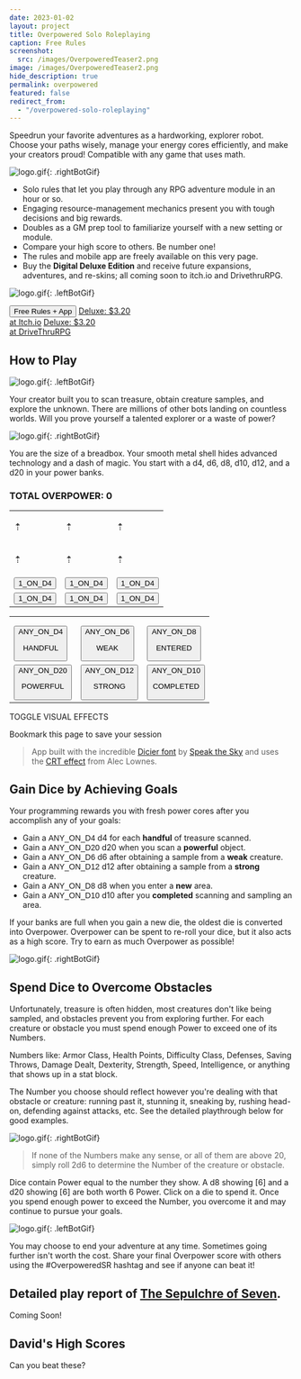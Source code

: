 ```yaml
---
date: 2023-01-02
layout: project
title: Overpowered Solo Roleplaying
caption: Free Rules
screenshot:
  src: /images/OverpoweredTeaser2.png
image: /images/OverpoweredTeaser2.png
hide_description: true
permalink: overpowered
featured: false
redirect_from:
  - "/overpowered-solo-roleplaying"
---
```


Speedrun your favorite adventures as a hardworking, explorer robot. Choose your paths wisely, manage your energy cores efficiently, and make your creators proud! Compatible with any game that uses math.

![logo.gif]({{site.url}}/images/overpoweredExamples/OSR1.gif){: .rightBotGif}

 - Solo rules that let you play through any RPG adventure module in an hour or so.
 - Engaging resource-management mechanics present you with tough decisions and big rewards.
 - Doubles as a GM prep tool to familiarize yourself with a new setting or module.
 - Compare your high score to others. Be number one!
 - The rules and mobile app are freely available on this very page. 
 - Buy the **Digital Deluxe Edition** and receive future expansions, adventures, and re-skins; all coming soon to itch.io and DrivethruRPG.

![logo.gif]({{site.url}}/images/overpoweredExamples/OSR2.gif){: .leftBotGif}


<div class="shopping-buttons">
<button class="crt btn btn-primary" onClick="document.getElementById('tributeScore').scrollIntoView();" style="overflow: hidden;position: relative;">Free Rules + App</button>
<a target="_blank" href="https://technicalgrimoire.itch.io/overpowered-solo-roleplaying" class="btn btn-primary itchBTN">Deluxe: $3.20<br>at Itch.io</a>
<a target="_blank" href="https://www.drivethrurpg.com/product/318164/Tempered-Legacy" class="btn btn-primary dtrpgBTN">Deluxe: $3.20<br>at DriveThruRPG</a>
</div>

## How to Play

![logo.gif]({{site.url}}/images/overpoweredExamples/OSR3.gif){: .leftBotGif}

Your creator built you to scan treasure, obtain creature samples, and explore the unknown. There are millions of other bots landing on countless worlds. Will you prove yourself a talented explorer or a waste of power?

![logo.gif]({{site.url}}/images/overpoweredExamples/OSR4.gif){: .rightBotGif}

You are the size of a breadbox. Your smooth metal shell hides advanced technology and a dash of magic. You start with a <span class="d4">d4</span>, <span class="d6">d6</span>, <span class="d8">d8</span>, <span class="d10">d10</span>, <span class="d12">d12</span>, and a <span class="d20">d20</span> in your power banks.

<div id="overCard">
  <h3 id="tributeScore">TOTAL OVERPOWER: <span class="dtribute">0</span></h3>
  <table id="powerBanks">
    <tr>
      <td><p class="dicierDark">⇡</p></td>
      <td><p class="dicierDark">⇡</p></td>
      <td><p class="dicierDark">⇡</p></td>
    </tr>
    <tr>
      <td><p class="dicierDark">⇡</p></td>
      <td><p class="dicierDark">⇡</p></td>
      <td><p class="dicierDark">⇡</p></td>
    </tr>
    <tr>
      <td><button onclick="spendTreasure(1)" class="d4 dicierHeavy">1_ON_D4</button></td>
      <td><button onclick="spendTreasure(1)" class="d4 dicierHeavy">1_ON_D4</button></td>
      <td><button onclick="spendTreasure(1)" class="d4 dicierHeavy">1_ON_D4</button></td>
    </tr>
    <tr>
      <td><button onclick="spendTreasure(1)" class="d4 dicierHeavy">1_ON_D4</button></td>
      <td><button onclick="spendTreasure(1)" class="d4 dicierHeavy">1_ON_D4</button></td>
      <td><button onclick="spendTreasure(1)" class="d4 dicierHeavy">1_ON_D4</button></td>
    </tr>
  </table>
  <table id="gainTable">
    <tr>
        <td style="padding-top: 1rem;"><button onclick="gainDie(4)" class="dicierHeavy">ANY_ON_D4<p>HANDFUL</p></button></td>
        <td style="padding-top: 1rem;"><button onclick="gainDie(6)" class="dicierHeavy">ANY_ON_D6<p>WEAK</p></button></td>
        <td style="padding-top: 1rem;"><button onclick="gainDie(8)" class="dicierHeavy">ANY_ON_D8<p>ENTERED</p></button></td>
    </tr>
    <tr>
        <td><button onclick="gainDie(20)" class="dicierHeavy">ANY_ON_D20<p>POWERFUL</p></button></td>
        <td><button onclick="gainDie(12)" class="dicierHeavy">ANY_ON_D12<p>STRONG</p></button></td>
        <td><button onclick="gainDie(10)" class="dicierHeavy">ANY_ON_D10<p>COMPLETED</p></button></td>
    </tr>
    </table>
    <h3 id="rerollButton" style="display: none;">
        <a onclick="rerollDice();return false;"></a>
    </h3>
    <div id="crtButton">
    <p><a class="d4" onclick="toggleCRT();return false;">TOGGLE VISUAL EFFECTS</a></p>
    <p>Bookmark this page to save your session</p>
    </div>
</div>

> App built with the incredible [Dicier font](https://speakthesky.itch.io/typeface-dicier) by [Speak the Sky](https://speakthesky.com/) and uses the [CRT effect](http://aleclownes.com/2017/02/01/crt-display.html) from Alec Lownes.

## Gain Dice by Achieving Goals

Your programming rewards you with fresh power cores after you accomplish any of your goals:

- Gain a <span style="font-family: DicierHeavy, sans-serif;">ANY_ON_D4</span> <span class="d4">d4</span> for each **handful** of treasure scanned.
- Gain a <span style="font-family: DicierHeavy, sans-serif;">ANY_ON_D20</span> <span class="d20">d20</span> when you scan a **powerful** object.
- Gain a <span style="font-family: DicierHeavy, sans-serif;">ANY_ON_D6</span> <span class="d6">d6</span> after obtaining a sample from a **weak** creature.
- Gain a <span style="font-family: DicierHeavy, sans-serif;">ANY_ON_D12</span> <span class="d12">d12</span> after obtaining a sample from a **strong** creature.
- Gain a <span style="font-family: DicierHeavy, sans-serif;">ANY_ON_D8</span> <span class="d8">d8</span> when you enter a **new** area.
- Gain a <span style="font-family: DicierHeavy, sans-serif;">ANY_ON_D10</span> <span class="d10">d10</span> after you **completed** scanning and sampling an area.

If your banks are full when you gain a new die, the oldest die is converted into Overpower. Overpower can be spent to re-roll your dice, but it also acts as a high score. Try to earn as much Overpower as possible!

![logo.gif]({{site.url}}/images/overpoweredExamples/OSR5.gif){: .rightBotGif}

## Spend Dice to Overcome Obstacles

Unfortunately, treasure is often hidden, most creatures don't like being sampled, and obstacles prevent you from exploring further. For each creature or obstacle you must spend enough Power to exceed one of its Numbers.

Numbers like: Armor Class, Health Points, Difficulty Class, Defenses, Saving Throws, Damage Dealt, Dexterity, Strength, Speed, Intelligence, or anything that shows up in a stat block. 

The Number you choose should reflect however you're dealing with that obstacle or creature: running past it, stunning it, sneaking by, rushing head-on, defending against attacks, etc. See the detailed playthrough below for good examples.

![logo.gif]({{site.url}}/images/overpoweredExamples/OSR6.gif){: .rightBotGif}

> If none of the Numbers make any sense, or all of them are above 20, simply roll 2d6 to determine the Number of the creature or obstacle.

Dice contain Power equal to the number they show. A <span class="d8">d8</span> showing [6] and a <span class="d20">d20</span> showing [6] are both worth 6 Power. Click on a die to spend it. Once you spend enough power to exceed the Number, you overcome it and may continue to pursue your goals.

![logo.gif]({{site.url}}/images/overpoweredExamples/OSR7.gif){: .leftBotGif}

You may choose to end your adventure at any time. Sometimes going further isn't worth the cost. Share your final Overpower score with others using the #OverpoweredSR hashtag and see if anyone can beat it!

## Detailed play report of [The Sepulchre of Seven](https://www.drivethrurpg.com/product/366868/The-Sepulchre-of-Seven).

Coming Soon!

## David's High Scores

Can you beat these?

<style>
  .over-card h3 {
  margin-top: 0px;
  }
</style>

<script async src="/assets/generator_resources/overpowered.js" language="javascript" type="text/javascript"></script>
